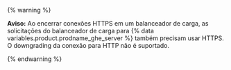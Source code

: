 {% warning %}

 **Aviso:** Ao encerrar conexões HTTPS em um balanceador de carga, as solicitações do balanceador de carga para {% data variables.product.prodname_ghe_server %} também precisam usar HTTPS. O downgrading da conexão para HTTP não é suportado.

{% endwarning %}
